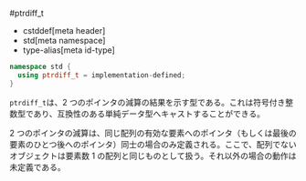 #ptrdiff_t
* cstddef[meta header]
* std[meta namespace]
* type-alias[meta id-type]

```cpp
namespace std {
  using ptrdiff_t = implementation-defined;
}
```

`ptrdiff_t`は、2 つのポインタの減算の結果を示す型である。これは符号付き整数型であり、互換性のある単純データ型へキャストすることができる。

2 つのポインタの減算は、同じ配列の有効な要素へのポインタ（もしくは最後の要素のひとつ後へのポインタ）同士の場合のみ定義される。ここで、配列でないオブジェクトは要素数 1 の配列と同じものとして扱う。それ以外の場合の動作は未定義である。
